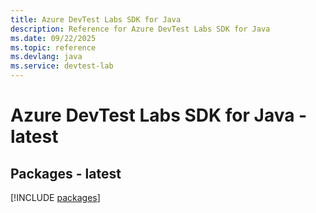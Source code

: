 ```yaml
---
title: Azure DevTest Labs SDK for Java
description: Reference for Azure DevTest Labs SDK for Java
ms.date: 09/22/2025
ms.topic: reference
ms.devlang: java
ms.service: devtest-lab
---
```

# Azure DevTest Labs SDK for Java - latest
## Packages - latest
[!INCLUDE [packages](devtest-labs-index.md)]